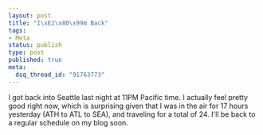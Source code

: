 ```yaml
--- 
layout: post
title: "I\xE2\x80\x99m Back"
tags: 
- Meta
status: publish
type: post
published: true
meta: 
  dsq_thread_id: "91763773"
---
```

I got back into Seattle last night at 11PM Pacific time. I actually feel pretty good right now, which is surprising given that I was in the air for 17 hours yesterday (ATH to ATL to SEA), and traveling for a total of 24. I'll be back to a regular schedule on my blog soon.
